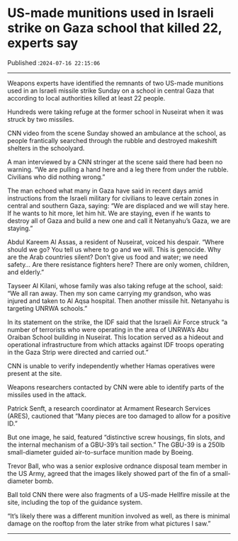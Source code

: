 # US-made munitions used in Israeli strike on Gaza school that killed 22, experts say

Published :`2024-07-16 22:15:06`

---

Weapons experts have identified the remnants of two US-made munitions used in an Israeli missile strike Sunday on a school in central Gaza that according to local authorities killed at least 22 people.

Hundreds were taking refuge at the former school in Nuseirat when it was struck by two missiles.

CNN video from the scene Sunday showed an ambulance at the school, as people frantically searched through the rubble and destroyed makeshift shelters in the schoolyard.

A man interviewed by a CNN stringer at the scene said there had been no warning. “We are pulling a hand here and a leg there from under the rubble. Civilians who did nothing wrong.”

The man echoed what many in Gaza have said in recent days amid instructions from the Israeli military for civilians to leave certain zones in central and southern Gaza, saying: “We are displaced and we will stay here. If he wants to hit more, let him hit. We are staying, even if he wants to destroy all of Gaza and build a new one and call it Netanyahu’s Gaza, we are staying.”

Abdul Kareem Al Assas, a resident of Nuseirat, voiced his despair. “Where should we go? You tell us where to go and we will. This is genocide. Why are the Arab countries silent? Don’t give us food and water; we need safety… Are there resistance fighters here? There are only women, children, and elderly.”

Tayseer Al Kilani, whose family was also taking refuge at the school, said: “We all ran away. Then my son came carrying my grandson, who was injured and taken to Al Aqsa hospital. Then another missile hit. Netanyahu is targeting UNRWA schools.”

In its statement on the strike, the IDF said that the Israeli Air Force struck “a number of terrorists who were operating in the area of UNRWA’s Abu Oraiban School building in Nuseirat. This location served as a hideout and operational infrastructure from which attacks against IDF troops operating in the Gaza Strip were directed and carried out.”

CNN is unable to verify independently whether Hamas operatives were present at the site.

Weapons researchers contacted by CNN were able to identify parts of the missiles used in the attack.

Patrick Senft, a research coordinator at Armament Research Services (ARES), cautioned that “Many pieces are too damaged to allow for a positive ID.”

But one image, he said, featured “distinctive screw housings, fin slots, and the internal mechanism of a GBU-39’s tail section.” The GBU-39 is a 250lb small-diameter guided air-to-surface munition made by Boeing.

Trevor Ball, who was a senior explosive ordnance disposal team member in the US Army, agreed that the images likely showed part of the fin of a small-diameter bomb.

Ball told CNN there were also fragments of a US-made Hellfire missile at the site, including the top of the guidance system.

“It’s likely there was a different munition involved as well, as there is minimal damage on the rooftop from the later strike from what pictures I saw.”

---

